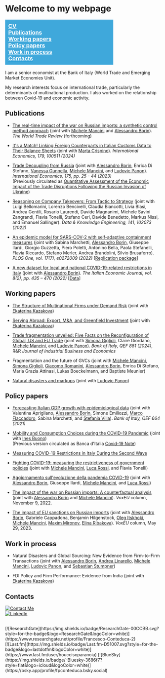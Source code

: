 <script type="application/ld+json">
{
  "@context": "http://schema.org",
  "@type": "Person",
  "name": "Francesco Paolo Conteduca",
  "jobTitle": "Senior Economist",
  "affiliation": {
    "@type": "Organization",
    "name": "Bank of Italy",
    "url": "https://www.bancaditalia.it"
  },
  "worksFor": {
    "@type": "Organization",
    "name": "Bank of Italy",
    "url": "https://www.bancaditalia.it"
  },
  "sameAs": [
    "https://github.com/fpaoloconteduca",
    "https://scholar.google.com/citations?user=k3X8TYYAAAAJ",
    "https://www.linkedin.com/in/francesco-paolo-conteduca-87146130",
    "https://www.researchgate.net/profile/Francesco-Conteduca-2"
  ],
  "email": "mailto:francescopaolo.conteduca@bancaditalia.it",
  "alumniOf": {
    "@type": "EducationalOrganization",
    "name": "Your University Name"
  }
}
</script>

# Welcome to my webpage

<div style="display: flex;">


<nav style="flex: 0 0 330px; background-color: #3fa8db; padding: 10px;">
    <ul style="list-style-type: none; padding: 0; margin: 0; font-size: 18px;">
        <li style="margin-left: 0;"><a href="https://fpconteduca.com/CV.pdf" style="color: white; font-weight: bold;" target="_blank">CV</a></li>
        <li style="margin-left: 0px;"><a href="#publications" style="color: white; font-weight: bold;">Publications</a></li>
        <li style="margin-left: 0px;"><a href="#working-papers" style="color: white; font-weight: bold;">Working papers</a></li>
        <li style="margin-left: 0px;"><a href="#policy-papers" style="color: white; font-weight: bold;">Policy papers</a></li>
        <li style="margin-left: 0px;"><a href="#work-in-process" style="color: white; font-weight: bold;">Work in process</a></li>
        <li style="margin-left: 0px;"><a href="#contacts" style="color: white; font-weight: bold;">Contacts</a></li> 
    </ul>
</nav>

</div>
<br />
I am a senior economist at the Bank of Italy (World Trade and Emerging Market Economies Unit).

My research interests focus on international trade, particularly the determinants of multinational production. I also worked on the relationship between Covid-19 and economic activity. 


## Publications

- [The real-time impact of the war on Russian imports: a synthetic control method approach](https://doi.org/10.1017/S1474745623000484) (joint with [Michele Mancini](http://www.tradeconomics.com/mancini) and [Alessandro Borin](http://www.tradeconomics.com/borin)). *The World Trade Review* (forthcoming)

- [It's a Match! Linking Foreign Counterparts in Italian Customs Data to Their Balance Sheets](https://doi.org/10.1016/j.inteco.2024.100511) (joint with [Marta Crispino](https://sites.google.com/site/crispinostat/)). *International Economics, 179, 100511 (2024)*

- [Trade Decoupling from Russia](https://doi.org/10.1016/j.inteco.2023.05.001) (joint with [Alessandro Borin](http://www.tradeconomics.com/borin), Enrica Di Stefano, [Vanessa Gunnella](https://sites.google.com/site/vanessagunnella/), [Michele Mancini](http://www.tradeconomics.com/mancini), and [Ludovic Panon](https://sites.google.com/site/ludovicpanon/home)). *International Economics, 175, pp. 25 - 44 (2023)* <br> 
(Previously circulated as [Quantitative Assessment of the Economic Impact of the Trade Disruptions Following the Russian Invasion of Ukraine](https://www.bancaditalia.it/pubblicazioni/qef/2022-0700/index.html?com.dotmarketing.htmlpage.language=1))

- [Reasoning on Company Takeovers: From Tactic to Strategy](https://www.sciencedirect.com/science/article/abs/pii/S0169023X22000672) (joint with Luigi Bellomarini, Lorenzo Bencivelli, Claudia Biancotti, Livia Blasi, Andrea Gentili, Rosario Laurendi, Davide Magnanimi, Michele Savini Zangrandi, Flavia Tonelli, Stefano Ceri, Davide Benedetto, Markus Nissl, and Emanuel Sallinger). *Data & Knowledge Engineering, 141, 102073 (2022)*

- [An epidemic model for SARS-COV-2 with self-adaptive containment measures](https://doi.org/10.1371/journal.pone.0272009) (joint with Sabina Marchetti, [Alessandro Borin](http://www.tradeconomics.com/borin), Giuseppe Ilardi, Giorgio Guzzetta, Piero Poletti, Antonino Bella, Paola Stefanelli, Flavia Riccardo, Stefano Merler, Andrea Brandolini, Silvio Brusaferro). *PLOS One, vol. 17(7), e0272009 (2022)* [[Replication package](https://zenodo.org/record/6668605#.YrAbOoXP3IV)]

- [A new dataset for local and national COVID-19-related restrictions in Italy](https://doi.org/10.1007/s40797-022-00197-0) (joint with [Alessandro Borin](http://www.tradeconomics.com/borin)). *The Italian Economic Journal, vol. 8(2), pp. 435 – 470 (2022)* [[Data](https://www.dropbox.com/sh/s6j0eb12ipsomc4/AAAfAeoAJch9Nf8pBUlrfBNma?dl=0)]

## Working papers


- [The Structure of Multinational Firms under Demand Risk](https://drive.google.com/file/d/12a7-yrnwIpMa19hrOaZMtwdSoxmmFGnP/view) (joint with [Ekaterina Kazakova](https://ekaterinakazakova.com))

- [Serving Abroad: Export, M&A, and Greenfield Investment](https://papers.ssrn.com/sol3/papers.cfm?abstract_id=4606966) (joint with [Ekaterina Kazakova](https://ekaterinakazakova.com))

- [Trade fragmentation unveiled: Five Facts on the Reconfiguration of Global, US and EU Trade](https://mpra.ub.uni-muenchen.de/122657/1/MPRA_paper_122657.pdf) (joint with [Simona Giglioli](https://sites.google.com/carloalberto.org/simona-giglioli/home), Claire Giordano, [Michele Mancini](http://www.tradeconomics.com/mancini), and [Ludovic Panon](https://sites.google.com/site/ludovicpanon/home)). *Bank of Italy, QEF 881 (2024)*,  R&R *Journal of Industrial Business and Economics*

- Fragmentation and the future of GVCs (joint with [Michele Mancini](http://www.tradeconomics.com/mancini), [Simona Giglioli](https://sites.google.com/carloalberto.org/simona-giglioli/home), [Giacomo Romanini](https://giacomoromanini.com/), [Alessandro Borin](http://www.tradeconomics.com/borin), Enrica Di Stefano, Maria Grazia Attinasi, Lukas Boeckelmann, and Baptiste Meunier)

- [Natural disasters and markups](https://papers.ssrn.com/sol3/papers.cfm?abstract_id=4971406) (joint with [Ludovic Panon](https://sites.google.com/site/ludovicpanon/home))


## Policy papers
 
- [Forecasting Italian GDP growth with epidemiological data](https://www.bancaditalia.it/pubblicazioni/qef/2021-0664/index.html?com.dotmarketing.htmlpage.language=1) (joint with Valentina Aprigliano, [Alessandro Borin](http://www.tradeconomics.com/borin), Simone Emiliozzi, [Marco Flaccadoro](https://sites.google.com/view/marcoflaccadoro/home), Sabina Marchetti, and [Stefania Villa](https://sites.google.com/site/stefaniavilla3)). *Bank of Italy, QEF 664 (2021)*
 
 - [Mobility and Consumption Choices during the COVID-19 Pandemic](https://papers.ssrn.com/sol3/papers.cfm?abstract_id=3873765) (joint with [Ines Buono](https://sites.google.com/site/inesbuono/home))<br>
(Previous version circulated as Banca d'Italia [Covid-19 Note](https://www.bancaditalia.it/pubblicazioni/note-covid-19/2020/Nota_Covid_Mobility_Before_Gvt_Restrictions_09112020.pdf))
 
- [Measuring COVID-19 Restrictions in Italy During the Second Wave](https://www.bancaditalia.it/pubblicazioni/note-covid-19/2021/mobility_restrictions_italy_second_wave.pdf) 

- [Fighting COVID-19: measuring the restrictiveness of government policies](https://www.bancaditalia.it/pubblicazioni/note-covid-19/2020/Nota_Lockdown_circolazione.pdf) (joint with [Michele Mancini](http://www.tradeconomics.com/mancini), [Luca Rossi](https://sites.google.com/view/luca-rossi), and Flavia Tonelli)

- [Aggiornamento sull'evoluzione della pandemia COVID-19](https://www.bancaditalia.it/pubblicazioni/note-covid-19/2020/Aggiornamento_evoluzione_pandemia_Covid_19-2020.07.20.pdf) (joint with [Alessandro Borin](http://www.tradeconomics.com/borin), Giuseppe Ilardi, [Michele Mancini](http://www.tradeconomics.com/mancini), and [Luca Rossi](https://sites.google.com/view/luca-rossi))

- [The impact of the war on Russian imports: A counterfactual analysis](https://cepr.org/voxeu/columns/impact-war-russian-imports-counterfactual-analysis) (joint with [Alessandro Borin](http://www.tradeconomics.com/borin) and [Michele Mancini](http://www.tradeconomics.com/mancini)). *VoxEU* column, November 9, 2022.

- [The impact of EU sanctions on Russian imports](https://cepr.org/voxeu/columns/impact-eu-sanctions-russian-imports) (joint with [Alessandro Borin](http://www.tradeconomics.com/borin), Gabriele Cappadona, Benjamin Hilgenstock, [Oleg Itskhoki](https://itskhoki.com/), [Michele Mancini](http://www.tradeconomics.com/mancini), [Maxim Mironov](http://mironov.xyz/), [Elina Ribakova](http://elinaribakova.com/)). *VoxEU* column, May 29, 2023.

## Work in process

- Natural Disasters and Global Sourcing: New Evidence from Firm-to-Firm Transactions (joint with [Alessandro Borin](http://www.tradeconomics.com/borin), [Andrea Linarello](https://sites.google.com/site/andrealinarello/home), [Michele Mancini](http://www.tradeconomics.com/mancini), [Ludovic Panon](https://sites.google.com/site/ludovicpanon/home), and [Sebastian Stumpner](https://sites.google.com/site/sebastianstumpner/))
 
- FDI Policy and Firm Performance: Evidence from India (joint with [Ekaterina Kazakova](https://www.ekaterinakazakova.com))


  
## Contacts

[![Contact Me](https://img.shields.io/badge/E-Mail-blue?style=for-the-badge)](mailto:francescopaolo.conteduca@bancaditalia.it)
<br />
[![LinkedIn](https://img.shields.io/badge/LinkedIn-0A66C2.svg?style=for-the-badge&logo=LinkedIn&logoColor=white)](https://www.linkedin.com/in/francesco-paolo-conteduca-87146130)
<!-- 
<br />
[![Google Scholar](https://img.shields.io/badge/Google%20Scholar-4285F4.svg?style=for-the-badge&logo=Google-Scholar&logoColor=white
)](https://scholar.google.com/citations?user=k3X8TYYAAAAJ)
-->
<br />
[![ResearchGate](https://img.shields.io/badge/ResearchGate-00CCBB.svg?style=for-the-badge&logo=ResearchGate&logoColor=white)](https://www.researchgate.net/profile/Francesco-Conteduca-2)
<br />
[![Last.fm](https://img.shields.io/badge/Last.fm-D51007.svg?style=for-the-badge&logo=lastdotfm&logoColor=white)](https://www.last.fm/user/houccisoparanoia)
[![BlueSky](https://img.shields.io/badge/-Bluesky-3686f7?style=flat&logo=icloud&logoColor=white)](https://bsky.app/profile/fpconteduca.bsky.social) 

<div style="width: 0; height: 0; overflow: hidden;">
    <script type="text/javascript" id="clustrmaps" src="//clustrmaps.com/map_v2.js?d=rfmAR2R5i6QNdJczijgozrYGDvDOa4qCSISn-1qw89E"></script>
</div>


